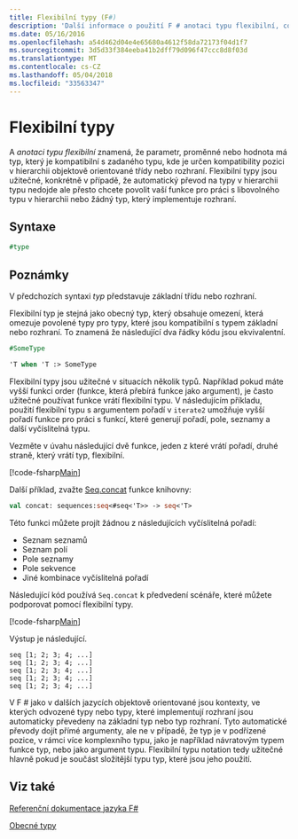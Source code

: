 ```yaml
---
title: Flexibilní typy (F#)
description: 'Další informace o použití F # anotaci typu flexibilní, což znamená, že parametr, proměnné nebo hodnota má typ, který je kompatibilní s zadaného typu.'
ms.date: 05/16/2016
ms.openlocfilehash: a54d462d04e4e65680a4612f58da72173f04d1f7
ms.sourcegitcommit: 3d5d33f384eeba41b2dff79d096f47ccc8d8f03d
ms.translationtype: MT
ms.contentlocale: cs-CZ
ms.lasthandoff: 05/04/2018
ms.locfileid: "33563347"
---
```

# <a name="flexible-types"></a>Flexibilní typy

A *anotaci typu flexibilní* znamená, že parametr, proměnné nebo hodnota má typ, který je kompatibilní s zadaného typu, kde je určen kompatibility pozici v hierarchii objektově orientované třídy nebo rozhraní. Flexibilní typy jsou užitečné, konkrétně v případě, že automatický převod na typy v hierarchii typu nedojde ale přesto chcete povolit vaší funkce pro práci s libovolného typu v hierarchii nebo žádný typ, který implementuje rozhraní.

## <a name="syntax"></a>Syntaxe

```fsharp
#type
```

## <a name="remarks"></a>Poznámky

V předchozích syntaxi *typ* představuje základní třídu nebo rozhraní.

Flexibilní typ je stejná jako obecný typ, který obsahuje omezení, která omezuje povolené typy pro typy, které jsou kompatibilní s typem základní nebo rozhraní. To znamená že následující dva řádky kódu jsou ekvivalentní.

```fsharp
#SomeType

'T when 'T :> SomeType
```

Flexibilní typy jsou užitečné v situacích několik typů. Například pokud máte vyšší funkci order (funkce, která přebírá funkce jako argument), je často užitečné používat funkce vrátí flexibilní typu. V následujícím příkladu, použití flexibilní typu s argumentem pořadí v `iterate2` umožňuje vyšší pořadí funkce pro práci s funkcí, které generují pořadí, pole, seznamy a další vyčíslitelná typu.

Vezměte v úvahu následující dvě funkce, jeden z které vrátí pořadí, druhé straně, který vrátí typ, flexibilní.

[!code-fsharp[Main](../../../samples/snippets/fsharp/lang-ref-2/snippet4101.fs)]

Další příklad, zvažte [Seq.concat](https://msdn.microsoft.com/library/2eeb69a9-fc2f-4b7d-8dee-101fa2b00712) funkce knihovny:

```fsharp
val concat: sequences:seq<#seq<'T>> -> seq<'T>
```

Této funkci můžete projít žádnou z následujících vyčíslitelná pořadí:

- Seznam seznamů
- Seznam polí
- Pole seznamy
- Pole sekvence
- Jiné kombinace vyčíslitelná pořadí

Následující kód používá `Seq.concat` k předvedení scénáře, které můžete podporovat pomocí flexibilní typy.

[!code-fsharp[Main](../../../samples/snippets/fsharp/lang-ref-2/snippet4102.fs)]

Výstup je následující.

```
seq [1; 2; 3; 4; ...]
seq [1; 2; 3; 4; ...]
seq [1; 2; 3; 4; ...]
seq [1; 2; 3; 4; ...]
seq [1; 2; 3; 4; ...]
```

V F # jako v dalších jazycích objektově orientované jsou kontexty, ve kterých odvozené typy nebo typy, které implementují rozhraní jsou automaticky převedeny na základní typ nebo typ rozhraní. Tyto automatické převody dojít přímé argumenty, ale ne v případě, že typ je v podřízené pozice, v rámci více komplexního typu, jako je například návratovým typem funkce typ, nebo jako argument typu. Flexibilní typu notation tedy užitečné hlavně pokud je součást složitější typu typ, které jsou jeho použití.

## <a name="see-also"></a>Viz také

[Referenční dokumentace jazyka F#](index.md)

[Obecné typy](generics/index.md)
